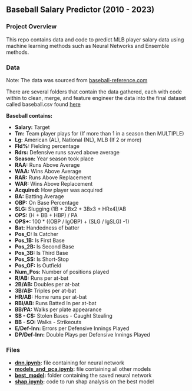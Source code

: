 ## Baseball Salary Predictor (2010 - 2023)


### Project Overview

This repo contains data and code to predict MLB player salary data using machine learning methods such as Neural Networks and Ensemble methods. 

### Data
Note: The data was sourced from [baseball-reference.com](https://www.baseball-reference.com/)

There are several folders that contain the data gathered, each with code within to clean, merge, and feature engineer the data into the final dataset called baseball.csv found [here](https://github.com/acooney613/baseball_salaries/tree/main/data)

**Baseball contains:** 
- **Salary:** Target
- **Tm:** Team player plays for (If more than 1 in a season then MULTIPLE)
- **Lg:** American (AL), National (NL), MLB (If 2 or more)
- **Fld%:** Fielding percentage
- **Rdrs:** Defensive runs saved above average
- **Season:** Year season took place
- **RAA:** Runs Above Average
- **WAA:** Wins Above Average
- **RAR:** Runs Above Replacement
- **WAR:** Wins Above Replacement
- **Acquired:** How player was acquired
- **BA:** Batting Average
- **OBP:** On Base Percentage
- **SLG:** Slugging (1B + 2Bx2 + 3Bx3 + HRx4)/AB
- **OPS:** (H + BB + HBP) / PA
- **OPS+:** 100 * ((OBP / lgOBP) + (SLG / lgSLG) -1)
- **Bat:** Handedness of batter
- **Pos_C:** Is Catcher
- **Pos_1B:** Is First Base
- **Pos_2B:** Is Second Base
- **Pos_3B:** Is Third Base
- **Pos_SS:** Is Short-Stop
- **Pos_OF:** Is Outfield
- **Num_Pos:** Number of positions played
- **R/AB:** Runs per at-bat
- **2B/AB:** Doubles per at-bat
- **3B/AB:** Triples per at-bat
- **HR/AB:** Home runs per at-bat
- **RBI/AB:** Runs Batted In per at-bat
- **BB/PA:** Walks per plate appearance
- **SB - CS:** Stolen Bases - Caught Stealing
- **BB - SO:** Walks - Strikeouts
- **E/Def-Inn:** Errors per Defensive Innings Played
- **DP/Def-Inn:** Double Plays per Defensive Innings Played


### Files

- **[dnn.ipynb](https://github.com/acooney613/baseball_salaries/blob/main/dnn.ipynb):** file containing for neural network
- **[models_and_pca.ipynb](https://github.com/acooney613/baseball_salaries/blob/main/models_and_pca.ipynb):** file containing all other models 
- **[best_model](https://github.com/acooney613/baseball_salaries/tree/main/best_model):** folder containing the saved neural network
- **[shap.ipynb](https://github.com/acooney613/baseball_salaries/blob/main/shap.ipynb):** code to run shap analysis on the best model